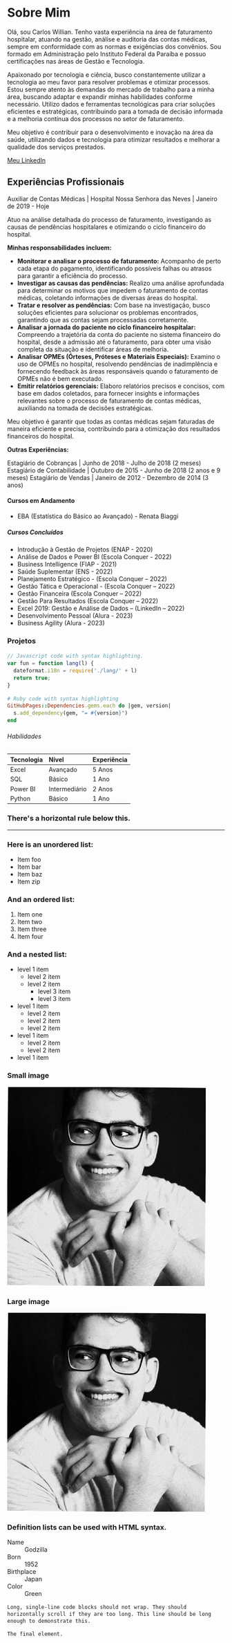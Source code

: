 # Sobre Mim

Olá, sou Carlos Willian. Tenho vasta experiência na área de faturamento hospitalar, atuando na gestão, análise e auditoria das contas médicas, sempre em conformidade com as normas e exigências dos convênios. Sou formado em Administração pelo Instituto Federal da Paraíba e possuo certificações nas áreas de Gestão e Tecnologia.

Apaixonado por tecnologia e ciência, busco constantemente utilizar a tecnologia ao meu favor para resolver problemas e otimizar processos. Estou sempre atento às demandas do mercado de trabalho para a minha área, buscando adaptar e expandir minhas habilidades conforme necessário. Utilizo dados e ferramentas tecnológicas para criar soluções eficientes e estratégicas, contribuindo para a tomada de decisão informada e a melhoria contínua dos processos no setor de faturamento.

Meu objetivo é contribuir para o desenvolvimento e inovação na área da saúde, utilizando dados e tecnologia para otimizar resultados e melhorar a qualidade dos serviços prestados.

[Meu LinkedIn](https://www.linkedin.com/in/carloswillian/)

## Experiências Profissionais

  Auxiliar de Contas Médicas | Hospital Nossa Senhora das Neves | Janeiro de 2019 - Hoje

Atuo na análise detalhada do processo de faturamento, investigando as causas de pendências hospitalares e otimizando o ciclo financeiro do hospital.

  **Minhas responsabilidades incluem:**

 - **Monitorar e analisar o processo de faturamento:** Acompanho de perto cada etapa do pagamento, identificando possíveis falhas ou atrasos para garantir a eficiência do processo.
- **Investigar as causas das pendências:** Realizo uma análise aprofundada para determinar os motivos que impedem o faturamento de contas médicas, coletando informações de diversas áreas do hospital.
- **Tratar e resolver as pendências:** Com base na investigação, busco soluções eficientes para solucionar os problemas encontrados, garantindo que as contas sejam processadas corretamente.
- **Analisar a jornada do paciente no ciclo financeiro hospitalar:** Compreendo a trajetória da conta do paciente no sistema financeiro do hospital, desde a admissão até o faturamento, para obter uma visão completa da situação e identificar áreas de melhoria.
- **Analisar OPMEs (Órteses, Próteses e Materiais Especiais):** Examino o uso de OPMEs no hospital, resolvendo pendências de inadimplência e fornecendo feedback às áreas responsáveis quando o faturamento de OPMEs não é bem executado.
- **Emitir relatórios gerenciais:** Elaboro relatórios precisos e concisos, com base em dados coletados, para fornecer insights e informações relevantes sobre o processo de faturamento de contas médicas, auxiliando na tomada de decisões estratégicas.

Meu objetivo é garantir que todas as contas médicas sejam faturadas de maneira eficiente e precisa, contribuindo para a otimização dos resultados financeiros do hospital.

 **Outras Experiências:**
 
Estagiário de Cobranças | Junho de 2018 - Julho de 2018 (2 meses)
Estagiário de Contabilidade | Outubro de 2015 - Junho de 2018 (2 anos e 9 meses)
Estagiário de Vendas | Janeiro de 2012 - Dezembro de 2014 (3 anos) 

#### Cursos em Andamento

*  EBA (Estatística do Básico ao Avançado) - Renata Biaggi

##### Cursos Concluídos

* Introdução à Gestão de Projetos (ENAP - 2020)
* Análise de Dados e Power BI (Escola Conquer - 2022)
* Business Intelligence (FIAP - 2021)
* Saúde Suplementar (ENS - 2022)
* Planejamento Estratégico - (Escola Conquer – 2022)
* Gestão Tática e Operacional - (Escola Conquer – 2022)
* Gestão Financeira (Escola Conquer – 2022)
* Gestão Para Resultados (Escola Conquer – 2022)
* Excel 2019: Gestão e Análise de Dados – (LinkedIn – 2022)
* Desenvolvimento Pessoal (Alura - 2023)
* Business Agility (Alura - 2023)

### Projetos

```js
// Javascript code with syntax highlighting.
var fun = function lang(l) {
  dateformat.i18n = require('./lang/' + l)
  return true;
}
```

```ruby
# Ruby code with syntax highlighting
GitHubPages::Dependencies.gems.each do |gem, version|
  s.add_dependency(gem, "= #{version}")
end
```

###### Habilidades 

| Tecnologia        | Nível           | Experiência |
|:------------------|:----------------|:------------|
| Excel             | Avançado        | 5 Anos      |
| SQL               | Básico          | 1 Ano       |
| Power BI          | Intermediário   | 2 Anos      |
| Python            | Básico          | 1 Ano       |

### There's a horizontal rule below this.

* * *

### Here is an unordered list:

*   Item foo
*   Item bar
*   Item baz
*   Item zip

### And an ordered list:

1.  Item one
1.  Item two
1.  Item three
1.  Item four

### And a nested list:

- level 1 item
  - level 2 item
  - level 2 item
    - level 3 item
    - level 3 item
- level 1 item
  - level 2 item
  - level 2 item
  - level 2 item
- level 1 item
  - level 2 item
  - level 2 item
- level 1 item

### Small image

![Minha Foto](_layouts/perfil.jpg)

### Large image

![Minha Foto](_layouts/perfil.jpg)


### Definition lists can be used with HTML syntax.

<dl>
<dt>Name</dt>
<dd>Godzilla</dd>
<dt>Born</dt>
<dd>1952</dd>
<dt>Birthplace</dt>
<dd>Japan</dd>
<dt>Color</dt>
<dd>Green</dd>
</dl>

```
Long, single-line code blocks should not wrap. They should horizontally scroll if they are too long. This line should be long enough to demonstrate this.
```

```
The final element.
```
